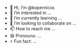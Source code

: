 - 👋 Hi, I’m @kopernicos
- 👀 I’m interested in ...
- 🌱 I’m currently learning ...
- 💞️ I’m looking to collaborate on ...
- 📫 How to reach me ...
- 😄 Pronouns: ...
- ⚡ Fun fact: ...

<!---
kopernicos/kopernicos is a ✨ special ✨ repository because its `README.md` (this file) appears on your GitHub profile.
You can click the Preview link to take a look at your changes.
--->
